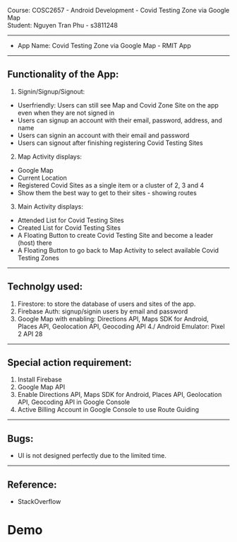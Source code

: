 Course: COSC2657 - Android Development - Covid Testing Zone via Google Map <br />
Student: Nguyen Tran Phu - s3811248		   

--------------------------------------------
- App Name: Covid Testing Zone via Google Map  - RMIT App

--------------------------------------------
## Functionality of the App:
1. Signin/Signup/Signout:
- Userfriendly: Users can still see Map and Covid Zone Site on the app even when they are not signed in
 - Users can signup an account with their email, password, address, and name
- Users can signin an account with their email and password
- Users can signout after finishing registering Covid Testing Sites
2. Map Activity displays:
- Google Map
- Current Location
- Registered Covid Sites as a single item or a cluster of 2, 3 and 4
- Show them the best way to get to their sites - showing routes
3. Main Activity displays:
- Attended List for Covid Testing Sites
- Created List for Covid Testing Sites
- A Floating Button to create Covid Testing Site and become a leader (host) there
- A Floating Button to go back to Map Activity to select available Covid Testing Zones	
--------------------------------------------
## Technolgy used:
1. Firestore: to store the database of users and sites of the app.
2. Firebase Auth: signup/signin users by email and password
3. Google Map with enabling: Directions API, Maps SDK for Android, Places API, Geolocation API, Geocoding API
4./ Android Emulator: Pixel 2 API 28
--------------------------------------------
## Special action requirement:
1. Install Firebase
2. Google Map API
3. Enable Directions API, Maps SDK for Android, Places API, Geolocation API, Geocoding API in Google Console
4. Active Billing Account in Google Console to use Route Guiding
--------------------------------------------
## Bugs:
- UI is not designed perfectly due to the limited time.  
--------------------------------------------
## Reference:
- StackOverflow

# Demo
